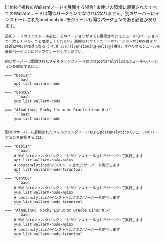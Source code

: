 !!! info "複数のWallarmノードを展開する場合"
    お使いの環境に展開されたすべてのWallarmノードは**同じバージョン**でなければなりません。別のサーバーにインストールされたpostanalyticsモジュールも**同じバージョン**である必要があります。

    追加ノードのインストール前に、そのバージョンがすでに展開されたモジュールのバージョンと一致していることを確認してください。展開されたモジュールのバージョンが[非推奨または近日中に非推奨になる（`4.0`以下）][versioning-policy]場合、すべてのモジュールを最新バージョンにアップグレードしてください。

    同じサーバーに展開されたフィルタリングノードおよびpostanalyticsモジュールのバージョンを確認するには:

    === "Debian"
        ```bash
        apt list wallarm-node
        ```
    === "CentOS"
        ```bash
        yum list wallarm-node
        ```
    === "AlmaLinux, Rocky Linux or Oracle Linux 8.x"
        ```bash
        yum list wallarm-node
        ```

    別々のサーバーに展開されたフィルタリングノードおよびpostanalyticsモジュールのバージョンを確認するには:

    === "Debian"
        ```bash
        # Wallarmフィルタリングノードがインストールされたサーバーで実行します
        apt list wallarm-node-nginx
        # postanalyticsがインストールされたサーバーで実行します
        apt list wallarm-node-tarantool
        ```
    === "CentOS"
        ```bash
        # Wallarmフィルタリングノードがインストールされたサーバーで実行します
        yum list wallarm-node-nginx
        # postanalyticsがインストールされたサーバーで実行します
        yum list wallarm-node-tarantool
        ```
    === "AlmaLinux, Rocky Linux or Oracle Linux 8.x"
        ```bash
        # Wallarmフィルタリングノードがインストールされたサーバーで実行します
        yum list wallarm-node-nginx
        # postanalyticsがインストールされたサーバーで実行します
        yum list wallarm-node-tarantool
        ```